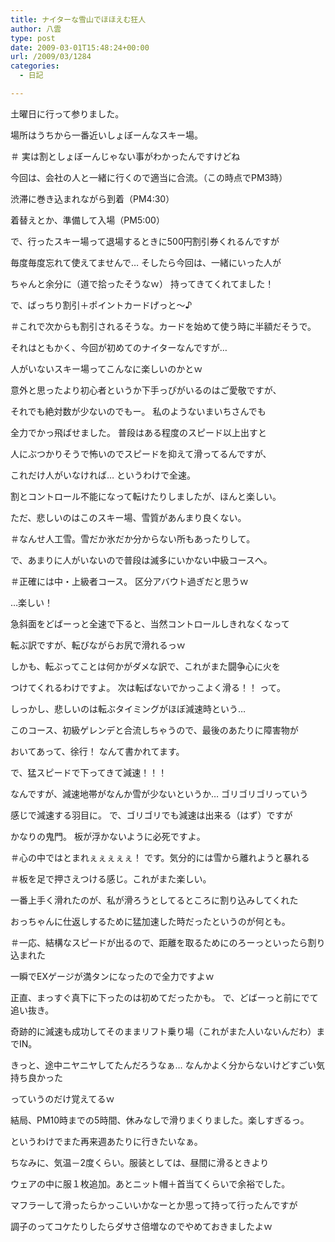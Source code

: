 ```yaml
---
title: ナイターな雪山でほほえむ狂人
author: 八雲
type: post
date: 2009-03-01T15:48:24+00:00
url: /2009/03/1284
categories:
  - 日記

---
```

土曜日に行って参りました。
  
場所はうちから一番近いしょぼーんなスキー場。
  
＃ 実は割としょぼーんじゃない事がわかったんですけどね

今回は、会社の人と一緒に行くので適当に合流。（この時点でPM3時）
  
渋滞に巻き込まれながら到着（PM4:30）
  
着替えとか、準備して入場（PM5:00）

で、行ったスキー場って退場するときに500円割引券くれるんですが
  
毎度毎度忘れて使えてませんで… そしたら今回は、一緒にいった人が
  
ちゃんと余分に（道で拾ったそうなｗ） 持ってきてくれてました！
  
で、ばっちり割引＋ポイントカードげっと～♪
  
＃これで次からも割引されるそうな。カードを始めて使う時に半額だそうで。

それはともかく、今回が初めてのナイターなんですが…
  
人がいないスキー場ってこんなに楽しいのかとｗ
  
意外と思ったより初心者というか下手っぴがいるのはご愛敬ですが、
  
それでも絶対数が少ないのでもー。 私のようないまいちさんでも
  
全力でかっ飛ばせました。 普段はある程度のスピード以上出すと
  
人にぶつかりそうで怖いのでスピードを抑えて滑ってるんですが、
  
これだけ人がいなければ… というわけで全速。
  
割とコントロール不能になって転けたりしましたが、ほんと楽しい。
  
ただ、悲しいのはこのスキー場、雪質があんまり良くない。
  
＃なんせ人工雪。雪だか氷だか分からない所もあったりして。

で、あまりに人がいないので普段は滅多にいかない中級コースへ。
  
＃正確には中・上級者コース。 区分アバウト過ぎだと思うｗ
  
…楽しい！
  
急斜面をどばーっと全速で下ると、当然コントロールしきれなくなって
  
転ぶ訳ですが、転びながらお尻で滑れるっｗ
  
しかも、転ぶってことは何かがダメな訳で、これがまた闘争心に火を
  
つけてくれるわけですよ。 次は転ばないでかっこよく滑る！！ って。
  
しっかし、悲しいのは転ぶタイミングがほぼ減速時という…
  
このコース、初級ゲレンデと合流しちゃうので、最後のあたりに障害物が
  
おいてあって、徐行！ なんて書かれてます。
  
で、猛スピードで下ってきて減速！！！
  
なんですが、減速地帯がなんか雪が少ないというか… ゴリゴリゴリっていう
  
感じで減速する羽目に。 で、ゴリゴリでも減速は出来る（はず）ですが
  
かなりの鬼門。 板が浮かないように必死ですよ。
  
＃心の中ではとまれぇぇぇぇぇ！ です。気分的には雪から離れようと暴れる
  
＃板を足で押さえつける感じ。これがまた楽しい。

一番上手く滑れたのが、私が滑ろうとしてるところに割り込みしてくれた
  
おっちゃんに仕返しするために猛加速した時だったというのが何とも。
  
＃一応、結構なスピードが出るので、距離を取るためにのろーっといったら割り込まれた
  
一瞬でEXゲージが満タンになったので全力ですよｗ
  
正直、まっすぐ真下に下ったのは初めてだったかも。 で、どばーっと前にでて追い抜き。
  
奇跡的に減速も成功してそのままリフト乗り場（これがまた人いないんだわ）までIN。
  
きっと、途中ニヤニヤしてたんだろうなぁ… なんかよく分からないけどすごい気持ち良かった
  
っていうのだけ覚えてるｗ

結局、PM10時までの5時間、休みなしで滑りまくりました。楽しすぎるっ。
  
というわけでまた再来週あたりに行きたいなぁ。

ちなみに、気温－2度くらい。服装としては、昼間に滑るときより
  
ウェアの中に服１枚追加。あとニット帽＋首当てくらいで余裕でした。
  
マフラーして滑ったらかっこいいかなーとか思って持って行ったんですが
  
調子のってコケたりしたらダサさ倍増なのでやめておきましたよｗ